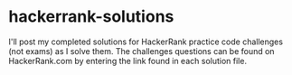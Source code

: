 # hackerrank-solutions
I'll post my completed solutions for HackerRank practice code challenges (not exams) as I solve them.
The challenges questions can be found on HackerRank.com by entering the link found in each solution file.
